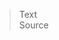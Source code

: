 <blockquote class="english-blockquote">Text<footer class="english-footer">Source</footer></blockquote>
